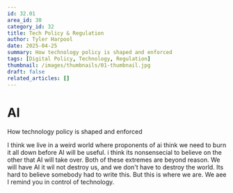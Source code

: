 ```yaml
---
id: 32.01
area_id: 30
category_id: 32
title: Tech Policy & Regulation
author: Tyler Harpool
date: 2025-04-25
summary: How technology policy is shaped and enforced
tags: [Digital Policy, Technology, Regulation]
thumbnail: /images/thumbnails/01-thumbnail.jpg
draft: false
related_articles: []
---
```


# AI

How technology policy is shaped and enforced

I think we live in a weird world where proponents of ai think we need to burn it all down before AI will be useful. 
i think its nonsensecial to believe on the other that AI will take over. Both of these extremes are beyond reason. We will have AI it wil not destroy us, and we don't have to destroy the world. Its hard to believe somebody had to write this. But this is where we are. We aee I remind you in control of technology.    
